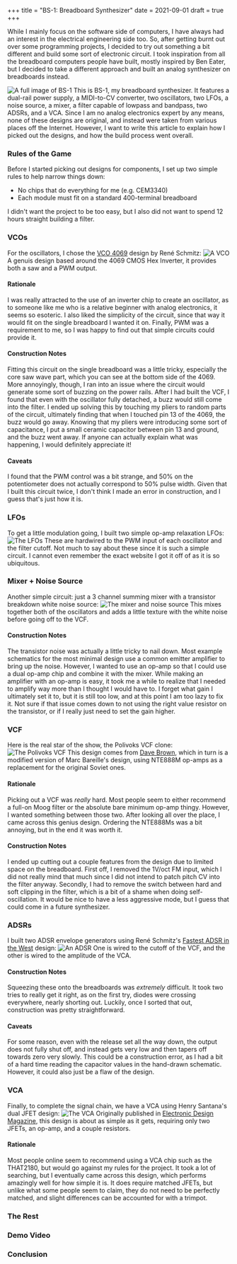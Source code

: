 +++
title = "BS-1: Breadboard Synthesizer"
date = 2021-09-01
draft = true
+++

While I mainly focus on the software side of computers, I have always had an interest in the electrical engineering side too.
So, after getting burnt out over some programming projects, I decided to try out something a bit different and build some sort of electronic circuit.
I took inspiration from all the breadboard computers people have built, mostly inspired by Ben Eater, but I decided to take a different approach and built an analog synthesizer on breadboards instead.

<!-- more -->

![A full image of BS-1](bs-1.jpg)
This is BS-1, my breadboard synthesizer.
It features a dual-rail power supply, a MIDI-to-CV converter, two oscillators, two LFOs, a noise source, a mixer, a filter capable of lowpass and bandpass, two ADSRs, and a VCA.
Since I am no analog electronics expert by any means, none of these designs are original, and instead were taken from various places off the Internet.
However, I want to write this article to explain how I picked out the designs, and how the build process went overall.

### Rules of the Game

Before I started picking out designs for components, I set up two simple rules to help narrow things down:

* No chips that do everything for me (e.g. CEM3340)
* Each module must fit on a standard 400-terminal breadboard

I didn't want the project to be too easy, but I also did not want to spend 12 hours straight building a filter.

### VCOs

For the oscillators, I chose the [VCO 4069](https://www.schmitzbits.de/vco4069.html) design by René Schmitz:
![A VCO](vco.jpg)
A genuis design based around the 4069 CMOS Hex Inverter, it provides both a saw and a PWM output.


#### Rationale

I was really attracted to the use of an inverter chip to create an oscillator, as to someone like me who is a relative beginner with analog electronics, it seems so esoteric.
I also liked the simplicity of the circuit, since that way it would fit on the single breadboard I wanted it on.
Finally, PWM was a requirement to me, so I was happy to find out that simple circuits could provide it.

#### Construction Notes

Fitting this circuit on the single breadboard was a little tricky, especially the core saw wave part, which you can see at the bottom side of the 4069.
More annoyingly, though, I ran into an issue where the circuit would generate some sort of buzzing on the power rails.
After I had built the VCF, I found that even with the oscillator fully detached, a buzz would still come into the filter.
I ended up solving this by touching my pliers to random parts of the circuit, ultimately finding that when I touched pin 13 of the 4069, the buzz would go away.
Knowing that my pliers were introducing some sort of capacitance, I put a small ceramic capacitor between pin 13 and ground, and the buzz went away.
If anyone can actually explain what was happening, I would definitely appreciate it!

#### Caveats

I found that the PWM control was a bit strange, and 50% on the potentiometer does not actually correspond to 50% pulse width.
Given that I built this circuit twice, I don't think I made an error in construction, and I guess that's just how it is.

### LFOs

To get a little modulation going, I built two simple op-amp relaxation LFOs:
![The LFOs](lfo.jpg)
These are hardwired to the PWM input of each oscillator and the filter cutoff.
Not much to say about these since it is such a simple circuit.
I cannot even remember the exact website I got it off of as it is so ubiquitous.

### Mixer + Noise Source

Another simple circuit: just a 3 channel summing mixer with a transistor breakdown white noise source:
![The mixer and noise source](mixer.jpg)
This mixes together both of the oscillators and adds a little texture with the white noise before going off to the VCF.

#### Construction Notes

The transistor noise was actually a little tricky to nail down.
Most example schematics for the most minimal design use a common emitter amplifier to bring up the noise.
However, I wanted to use an op-amp so that I could use a dual op-amp chip and combine it with the mixer.
While making an amplifier with an op-amp is easy, it took me a while to realize that I needed to amplify way more than I thought I would have to.
I forget what gain I ultimately set it to, but it is still too low, and at this point I am too lazy to fix it.
Not sure if that issue comes down to not using the right value resistor on the transistor, or if I really just need to set the gain higher.

### VCF

Here is the real star of the show, the Polivoks VCF clone:
![The Polivoks VCF](vcf.jpg)
This design comes from [Dave Brown](https://modularsynthesis.com/kuzmin/polivoks/polivoks_vcf.htm), which in turn is a modified version of Marc Bareille's design, using NTE888M op-amps as a replacement for the original Soviet ones.

#### Rationale

Picking out a VCF was *really* hard.
Most people seem to either recommend a full-on Moog filter or the absolute bare minimum op-amp thingy.
However, I wanted something between those two.
After looking all over the place, I came across this genius design.
Ordering the NTE888Ms was a bit annoying, but in the end it was worth it.

#### Construction Notes

I ended up cutting out a couple features from the design due to limited space on the breadboard.
First off, I removed the 1V/oct FM input, which I did not really mind that much since I did not intend to patch pitch CV into the filter anyway.
Secondly, I had to remove the switch between hard and soft clipping in the filter, which is a bit of a shame when doing self-oscillation.
It would be nice to have a less aggressive mode, but I guess that could come in a future synthesizer.

### ADSRs

I built two ADSR envelope generators using René Schmitz's [Fastest ADSR in the West](https://www.schmitzbits.de/adsr.html) design:
![An ADSR](eg.jpg)
One is wired to the cutoff of the VCF, and the other is wired to the amplitude of the VCA.

#### Construction Notes

Squeezing these onto the breadboards was *extremely* difficult.
It took two tries to really get it right, as on the first try, diodes were crossing everywhere, nearly shorting out.
Luckily, once I sorted that out, construction was pretty straightforward.

#### Caveats

For some reason, even with the release set all the way down, the output does not fully shut off, and instead gets very low and then tapers off towards zero very slowly.
This could be a construction error, as I had a bit of a hard time reading the capacitor values in the hand-drawn schematic.
However, it could also just be a flaw of the design.

### VCA

Finally, to complete the signal chain, we have a VCA using Henry Santana's dual JFET design:
![The VCA](vca.jpg)
Originally published in [Electronic Design Magazine](https://www.electronicdesign.com/technologies/analog/article/21775122/op-amp-and-two-jfets-form-a-voltagecontrolled-amplifier), this design is about as simple as it gets, requiring only two JFETs, an op-amp, and a couple resistors.

#### Rationale

Most people online seem to recommend using a VCA chip such as the THAT2180, but would go against my rules for the project.
It took a lot of searching, but I eventually came across this design, which performs amazingly well for how simple it is.
It does require matched JFETs, but unlike what some people seem to claim, they do not need to be perfectly matched, and slight differences can be accounted for with a trimpot.

### The Rest

### Demo Video

### Conclusion
